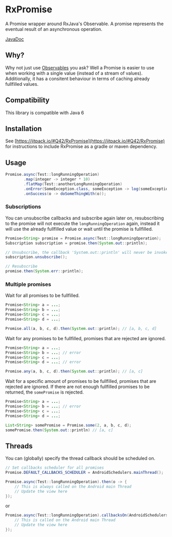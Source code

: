 # RxPromise
A Promise wrapper around RxJava's Observable. A promise represents the eventual result of an asynchronous operation.

[JavaDoc](https://jitpack.io/com/github/Q42/RxPromise/1.0/javadoc/)

## Why?
Why not just use [Observables](http://reactivex.io/RxJava/javadoc/rx/Observable.html) you ask? Well a Promise is easier to use when working with a single value (instead of a stream of values). Additionally, it has a consitent behaviour in terms of caching already fullfilled values.

## Compatibility
This library is compatible with Java 6

## Installation
See [https://jitpack.io/#Q42/RxPromise](https://jitpack.io/#Q42/RxPromise) for instructions to include RxPromise as a gradle or maven dependency.

## Usage

```java
Promise.async(Test::longRunningOperation)
        .map(integer -> integer * 10)
        .flatMap(Test::anotherLongRunningOperation)
        .onError(SomeException.class, someException -> log(someException))
        .onSuccess(o -> doSomeThingWith(o));
````

### Subscriptions
You can unsubscribe callbacks and subscribe again later on, resubscribing to the promise will not execute the `longRunningOperation` again, instead it will use the already fullfilled value or wait until the promise is fullfilled.

```java
Promise<String> promise = Promise.async(Test::longRunningOperation);
Subscription subscription = promise.then(System.out::println);

// Unsubscribe, the callback 'System.out::println' will never be invoked
subscription.unsubscribe();

// Resubscribe
promise.then(System.err::println);
```

### Multiple promises

Wait for all promises to be fullfilled.
```java
Promise<String> a = ...;
Promise<String> b = ...;
Promise<String> c = ...;
Promise<String> d = ...;

Promise.all(a, b, c, d).then(System.out::println); // [a, b, c, d]
```

Wait for any promises to be fullfilled, promises that are rejected are ignored.
```java
Promise<String> a = ...;
Promise<String> b = ...; // error
Promise<String> c = ...;
Promise<String> d = ...; // error

Promise.any(a, b, c, d).then(System.out::println); // [a, c]
```

Wait for a specific amount of promises to be fullfilled, promises that are rejected are ignored. If there are not enough fullfilled promises to be returned, the `somePromise` is rejected.
```java
Promise<String> a = ...;
Promise<String> b = ...; // error
Promise<String> c = ...;
Promise<String> d = ...;

List<String> somePromise = Promise.some(2, a, b, c, d);
somePromise.then(System.out::println) // [a, c]
```

## Threads
You can (globally) specify the thread callback should be scheduled on.
```java
// Set callbacks scheduler for all promises
Promise.DEFAULT_CALLBACKS_SCHEDULER = AndroidSchedulers.mainThread();

Promise.async(Test::longRunningOperation).then(o -> {
    // This is always called on the Android main Thread
    // Update the view here
});
```
or
```java
Promise.async(Test::longRunningOperation).callbacksOn(AndroidSchedulers.mainThread()).then(o -> {
    // This is called on the Android main Thread
    // Update the view here
});
```
